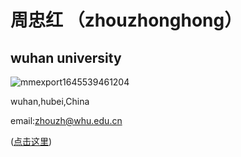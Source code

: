# 周忠红 （zhouzhonghong）
## wuhan university
 ![mmexport1645539461204](https://github.com/user-attachments/assets/4712835b-6152-45da-8abb-a5e5b9169caa)


wuhan,hubei,China

email:zhouzh@whu.edu.cn

([点击这里](https://github.com/zhouzh0201/))
 
